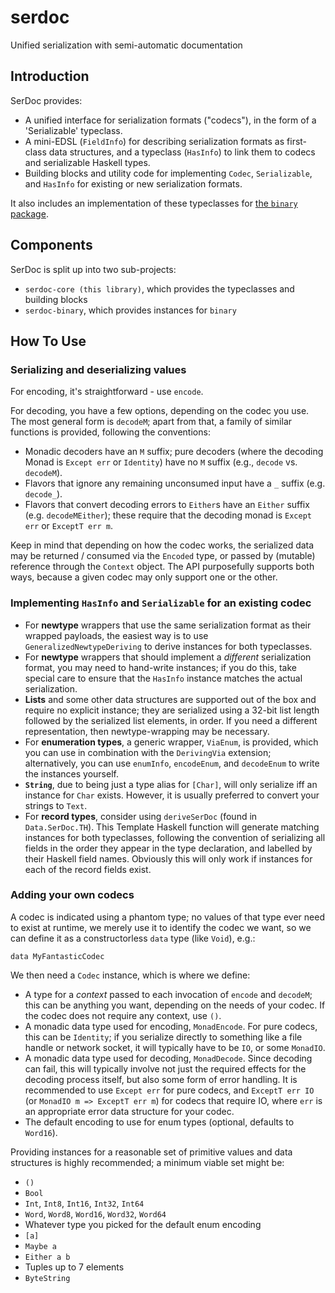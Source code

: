 serdoc
======

Unified serialization with semi-automatic documentation

Introduction
------------
SerDoc provides:

- A unified interface for serialization formats ("codecs"), in the form of a
  'Serializable' typeclass.
- A mini-EDSL (`FieldInfo`) for describing serialization formats as first-class
  data structures, and a typeclass (`HasInfo`) to link them to codecs and
  serializable Haskell types.
- Building blocks and utility code for implementing `Codec`, `Serializable`,
  and `HasInfo` for existing or new serialization formats.

It also includes an implementation of these typeclasses for [the `binary`
package](https://hackage.haskell.org/package/binary).

Components
----------
SerDoc is split up into two sub-projects:

- `serdoc-core (this library)`, which provides the typeclasses and building blocks
- `serdoc-binary`, which provides instances for `binary`

How To Use
----------

### Serializing and deserializing values

For encoding, it's straightforward - use `encode`.

For decoding, you have a few options, depending on the codec you use. The most
general form is `decodeM`; apart from that, a family of similar functions is
provided, following the conventions:

- Monadic decoders have an `M` suffix; pure decoders (where the decoding Monad
  is `Except err` or `Identity`) have no `M` suffix (e.g., `decode` vs.
  `decodeM`).
- Flavors that ignore any remaining unconsumed input have a `_` suffix (e.g.
  `decode_`).
- Flavors that convert decoding errors to `Either`s have an `Either` suffix
  (e.g. `decodeMEither`); these require that the decoding monad is `Except err`
  or `ExceptT err m`.

Keep in mind that depending on how the codec works, the serialized data may be
returned / consumed via the `Encoded` type, or passed by (mutable) reference
through the `Context` object. The API purposefully supports both ways, because
a given codec may only support one or the other.

### Implementing `HasInfo` and `Serializable` for an existing codec

- For **newtype** wrappers that use the same serialization format as their
  wrapped payloads, the easiest way is to use `GeneralizedNewtypeDeriving` to
  derive instances for both typeclasses.
- For **newtype** wrappers that should implement a *different* serialization
  format, you may need to hand-write instances; if you do this, take special
  care to ensure that the `HasInfo` instance matches the actual serialization.
- **Lists** and some other data structures are supported out of the box and
  require no explicit instance; they are serialized using a 32-bit list length
  followed by the serialized list elements, in order. If you need a different
  representation, then newtype-wrapping may be necessary.
- For **enumeration types**, a generic wrapper, `ViaEnum`, is provided, which
  you can use in combination with the `DerivingVia` extension; alternatively,
  you can use `enumInfo`, `encodeEnum`, and `decodeEnum` to write the instances
  yourself.
- **`String`**, due to being just a type alias for `[Char]`, will only
  serialize iff an instance for `Char` exists. However, it is usually preferred
  to convert your strings to `Text`.
- For **record types**, consider using `deriveSerDoc` (found in
  `Data.SerDoc.TH`). This Template Haskell function will generate matching
  instances for both typeclasses, following the convention of serializing all
  fields in the order they appear in the type declaration, and labelled by
  their Haskell field names. Obviously this will only work if instances for
  each of the record fields exist.

### Adding your own codecs

A codec is indicated using a phantom type; no values of that type ever need to
exist at runtime, we merely use it to identify the codec we want, so we can
define it as a constructorless `data` type (like `Void`), e.g.:

    data MyFantasticCodec

We then need a `Codec` instance, which is where we define:

- A type for a *context* passed to each invocation of `encode` and `decodeM`;
  this can be anything you want, depending on the needs of your codec. If the
  codec does not require any context, use `()`.
- A monadic data type used for encoding, `MonadEncode`. For pure codecs, this
  can be `Identity`; if you serialize directly to something like a file handle
  or network socket, it will typically have to be `IO`, or some `MonadIO`.
- A monadic data type used for decoding, `MonadDecode`. Since decoding can
  fail, this will typically involve not just the required effects for the
  decoding process itself, but also some form of error handling. It is
  recommended to use `Except err` for pure codecs, and `ExceptT err IO` (or `MonadIO m
  => ExceptT err m`) for codecs that require IO, where `err` is an appropriate
  error data structure for your codec.
- The default encoding to use for enum types (optional, defaults to `Word16`).

Providing instances for a reasonable set of primitive values and data
structures is highly recommended; a minimum viable set might be:

- `()`
- `Bool`
- `Int`, `Int8`, `Int16`, `Int32`, `Int64`
- `Word`, `Word8`, `Word16`, `Word32`, `Word64`
- Whatever type you picked for the default enum encoding
- `[a]`
- `Maybe a`
- `Either a b`
- Tuples up to 7 elements
- `ByteString`
